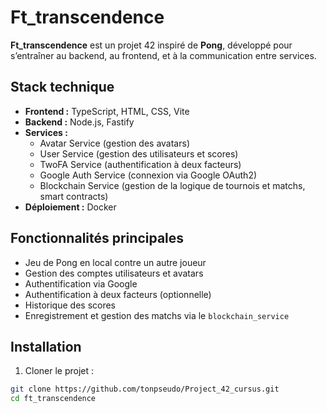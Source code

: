 # Ft_transcendence

**Ft_transcendence** est un projet 42 inspiré de **Pong**, développé pour s’entraîner au backend, au frontend, et à la communication entre services.

## Stack technique
- **Frontend :** TypeScript, HTML, CSS, Vite  
- **Backend :** Node.js, Fastify  
- **Services :**  
  - Avatar Service (gestion des avatars)   
  - User Service (gestion des utilisateurs et scores)  
  - TwoFA Service (authentification à deux facteurs)  
  - Google Auth Service (connexion via Google OAuth2)  
  - Blockchain Service (gestion de la logique de tournois et matchs, smart contracts)  
- **Déploiement :** Docker  

## Fonctionnalités principales
- Jeu de Pong en local contre un autre joueur  
- Gestion des comptes utilisateurs et avatars  
- Authentification via Google  
- Authentification à deux facteurs (optionnelle)  
- Historique des scores  
- Enregistrement et gestion des matchs via le `blockchain_service`  

## Installation
1. Cloner le projet :  
```bash
git clone https://github.com/tonpseudo/Project_42_cursus.git
cd ft_transcendence

